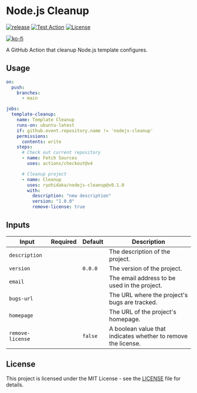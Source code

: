 # Node.js Cleanup

[![release](https://badgen.net/github/release/ryohidaka/nodejs-cleanup)](https://github.com/ryohidaka/nodejs-cleanup/releases/)
[![Test Action](https://github.com/ryohidaka/nodejs-cleanup/actions/workflows/main.yml/badge.svg)](https://github.com/ryohidaka/nodejs-cleanup/actions/workflows/main.yml)
[![License](https://img.shields.io/badge/license-MIT-blue.svg)](https://opensource.org/licenses/MIT)

[![ko-fi](https://ko-fi.com/img/githubbutton_sm.svg)](https://ko-fi.com/B0B6TVH92)

A GitHub Action that cleanup Node.js template configures.

## Usage

```yml
on:
  push:
    branches:
      - main

jobs:
  template-cleanup:
    name: Template Cleanup
    runs-on: ubuntu-latest
    if: github.event.repository.name != 'nodejs-cleanup'
    permissions:
      contents: write
    steps:
      # Check out current repository
      - name: Fetch Sources
        uses: actions/checkout@v4

      # Cleanup project
      - name: Cleanup
        uses: ryohidaka/nodejs-cleanup@v0.1.0
        with:
          description: "new description"
          version: "1.0.0"
          remove-license: true
```

## Inputs

| Input            | Required | Default | Description                                                   |
| ---------------- | -------- | ------- | ------------------------------------------------------------- |
| `description`    |          |         | The description of the project.                               |
| `version`        |          | `0.0.0` | The version of the project.                                   |
| `email`          |          |         | The email address to be used in the project.                  |
| `bugs-url`       |          |         | The URL where the project's bugs are tracked.                 |
| `homepage`       |          |         | The URL of the project's homepage.                            |
| `remove-license` |          | `false` | A boolean value that indicates whether to remove the license. |

## License

This project is licensed under the MIT License - see the [LICENSE](LICENSE) file for details.
